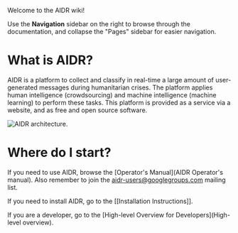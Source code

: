 Welcome to the AIDR wiki! 

Use the **Navigation** sidebar on the right to browse through the documentation, and collapse the "Pages" sidebar for easier navigation.

# What is AIDR?

AIDR is a platform to collect and classify in real-time a large amount of user-generated messages during humanitarian crises. The platform applies human intelligence (crowdsourcing) and machine intelligence (machine learning) to perform these tasks. This platform is provided as a service via a website, and as free and open source software.

![AIDR architecture.](http://aidr.qcri.org/img/aidr_archi.png)

# Where do I start?

If you need to use AIDR, browse the [Operator's Manual](AIDR Operator's manual). Also remember to join the aidr-users@googlegroups.com mailing list.

If you need to install AIDR, go to the [[Installation Instructions]].

If you are a developer, go to the [High-level Overview for Developers](High-level overview).

